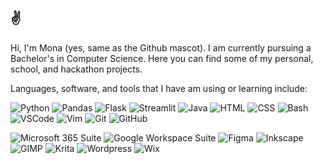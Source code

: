 ## ✌️

Hi, I'm Mona (yes, same as the Github mascot). I am currently pursuing a Bachelor's in Computer Science. Here you can find some of my personal, school, and hackathon projects.

Languages, software, and tools that I have am using or learning include:

![Python](https://img.shields.io/badge/python-3776AB?logo=python&logoColor=white)
![Pandas](https://img.shields.io/badge/pandas-150458?logo=pandas&logoColor=white)
![Flask](https://img.shields.io/badge/flask-45b4ef?logo=flask&logoColor=white)
![Streamlit](https://img.shields.io/badge/streamlit-FF4B4B?logo=streamlit&logoColor=white)
![Java](https://img.shields.io/badge/java-F80000?logo=oracle)
![HTML](https://img.shields.io/badge/html-E34F26?logo=html5&logoColor=white)
![CSS](https://img.shields.io/badge/css-1572B6?logo=css3&logoColor=white)
![Bash](https://img.shields.io/badge/bash-4EAA25?logo=gnubash&logoColor=white)
![VSCode](https://img.shields.io/badge/vs%20code-00a8e8?logo=visual-studio-code&logoColor=white)
![Vim](https://img.shields.io/badge/vim-019733?logo=vim&logoColor=white)
![Git](https://img.shields.io/badge/git-F05032?&logo=git&logoColor=white)
![GitHub](https://img.shields.io/badge/github-181717?&logo=github&logoColor=white)

![Microsoft 365 Suite](https://img.shields.io/badge/microsoft%20suite-6264A7?&logoColor=white)
![Google Workspace Suite](https://img.shields.io/badge/google%20suite-4285F4?logo=googleappsscript&logoColor=white)
![Figma](https://img.shields.io/badge/figma-A259FF?logo=figma&logoColor=white)
![Inkscape](https://img.shields.io/badge/inkscape-000000?logo=inkscape&logoColor=white)
![GIMP](https://img.shields.io/badge/gimp-5C5543?logo=gimp&logoColor=white)
![Krita](https://img.shields.io/badge/krita-3BABFF?logo=krita&logoColor=white)
![Wordpress](https://img.shields.io/badge/wordpress-21759B?logo=wordpress&logoColor=white)
![Wix](https://img.shields.io/badge/wix-0C6EFC?logo=wix&logoColor=white)

<!--
**06j07m/06j07m** is a ✨ _special_ ✨ repository because its `README.md` (this file) appears on your GitHub profile.

Here are some ideas to get you started:

- 🔭 I’m currently working on ...
- 🌱 I’m currently learning ...
- 👯 I’m looking to collaborate on ...
- 🤔 I’m looking for help with ...
- 💬 Ask me about ...
- 📫 How to reach me: ...
- 😄 Pronouns: ...
- ⚡ Fun fact: ...
-->
